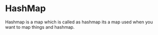 # HashMap

Hashmap is a map which is called as hashmap its a map used when you want to map things and hashmap. 

